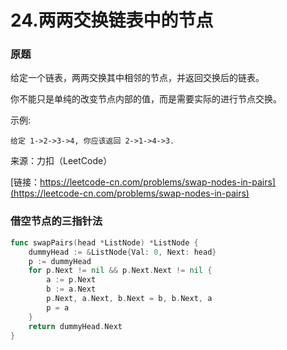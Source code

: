 # 24.两两交换链表中的节点

### 原题

给定一个链表，两两交换其中相邻的节点，并返回交换后的链表。

你不能只是单纯的改变节点内部的值，而是需要实际的进行节点交换。

示例:
```
给定 1->2->3->4, 你应该返回 2->1->4->3.
```

来源：力扣（LeetCode）

[链接：https://leetcode-cn.com/problems/swap-nodes-in-pairs](https://leetcode-cn.com/problems/swap-nodes-in-pairs)

### 借空节点的三指针法

```go
func swapPairs(head *ListNode) *ListNode {
	dummyHead := &ListNode{Val: 0, Next: head}
	p := dummyHead
	for p.Next != nil && p.Next.Next != nil {
		a := p.Next
		b := a.Next
		p.Next, a.Next, b.Next = b, b.Next, a
		p = a
	}
	return dummyHead.Next
}
```